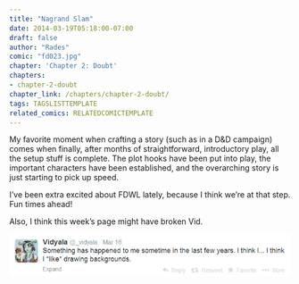 ```yaml
---
title: "Nagrand Slam"
date: 2014-03-19T05:18:00-07:00
draft: false
author: "Rades"
comic: "fd023.jpg"
chapter: 'Chapter 2: Doubt'
chapters:
- chapter-2-doubt
chapter_link: /chapters/chapter-2-doubt/
tags: TAGSLISTTEMPLATE
related_comics: RELATEDCOMICTEMPLATE
---
```


My favorite moment when crafting a story (such as in a D&amp;D campaign) comes when finally, after months of straightforward, introductory play, all the setup stuff is complete. The plot hooks have been put into play, the important characters have been established, and the overarching story is just starting to pick up speed. 


I’ve been extra excited about FDWL lately, because I think we’re at that step. Fun times ahead!


Also, I think this week’s page might have broken Vid.


![This is the only easter egg I'm putting on the entire site. There was no alt text for this. It's a screencap of Vid's Twitter feed saying she likes drawing backgrounds now.](/images/post-images/023_backgrounds.jpg)

